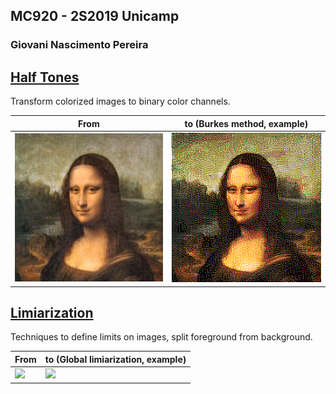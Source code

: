 ## MC920 - 2S2019 Unicamp
### Giovani Nascimento Pereira

## [Half Tones](https://github.com/giovaninppc/MC920/tree/master/half_tones)
Transform colorized images to binary color channels.

| From | to (Burkes method, example) |
|---|---|
| ![](https://github.com/giovaninppc/MC920/blob/master/half_tones/images/monalisa.png?raw=true) | ![](https://github.com/giovaninppc/MC920/blob/master/half_tones/out/images-monalisa_Burkes.png?raw=true) |

## [Limiarization](https://github.com/giovaninppc/MC920/tree/master/limiarization)
Techniques to define limits on images, split foreground from background.

| From | to (Global limiarization, example) |
|---|---|
| ![](https://raw.githubusercontent.com/giovaninppc/MC920/master/limiarization/images/fiducial.pgm) | ![](https://github.com/giovaninppc/MC920/blob/master/limiarization/out/images-fiducial_Global_.pgm?raw=true) |
